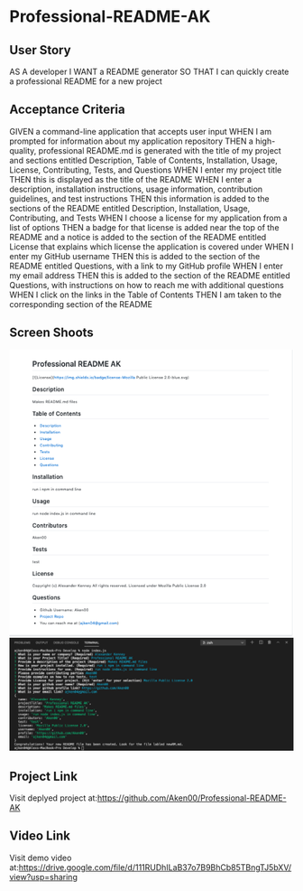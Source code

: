 # Professional-README-AK

## User Story

AS A developer
I WANT a README generator
SO THAT I can quickly create a professional README for a new project

## Acceptance Criteria

GIVEN a command-line application that accepts user input
WHEN I am prompted for information about my application repository
THEN a high-quality, professional README.md is generated with the title of my project and sections entitled Description, Table of Contents, Installation, Usage, License, Contributing, Tests, and Questions
WHEN I enter my project title
THEN this is displayed as the title of the README
WHEN I enter a description, installation instructions, usage information, contribution guidelines, and test instructions
THEN this information is added to the sections of the README entitled Description, Installation, Usage, Contributing, and Tests
WHEN I choose a license for my application from a list of options
THEN a badge for that license is added near the top of the README and a notice is added to the section of the README entitled License that explains which license the application is covered under
WHEN I enter my GitHub username
THEN this is added to the section of the README entitled Questions, with a link to my GitHub profile
WHEN I enter my email address
THEN this is added to the section of the README entitled Questions, with instructions on how to reach me with additional questions
WHEN I click on the links in the Table of Contents
THEN I am taken to the corresponding section of the README


## Screen Shoots 

![Screenshot](./Develop/images/README-Gen-github-SS.png)
![Screenshot](./Develop/images/README-Gen-Terminal-SS.png)

## Project Link 
Visit deplyed project at:https://github.com/Aken00/Professional-README-AK

## Video Link
Visit demo video at:https://drive.google.com/file/d/111RUDhILaB37o7B9BhCb85TBngTJ5bXV/view?usp=sharing